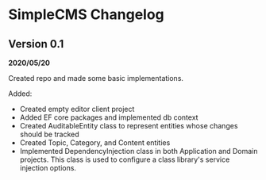
SimpleCMS Changelog
=========



Version 0.1
---
**2020/05/20**

Created repo and made some basic implementations.

Added:
- Created empty editor client project
- Added EF core packages and implemented db context
- Created AuditableEntity class to represent entities whose changes should be tracked
- Created Topic, Category, and Content entities 
- Implemented DependencyInjection class in both Application and Domain projects. This class is used to configure a class library's service injection options.

